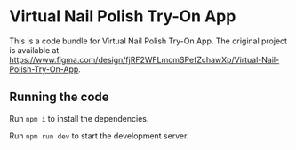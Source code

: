 
  # Virtual Nail Polish Try-On App

  This is a code bundle for Virtual Nail Polish Try-On App. The original project is available at https://www.figma.com/design/fjRF2WFLmcmSPefZchawXp/Virtual-Nail-Polish-Try-On-App.

  ## Running the code

  Run `npm i` to install the dependencies.

  Run `npm run dev` to start the development server.
  